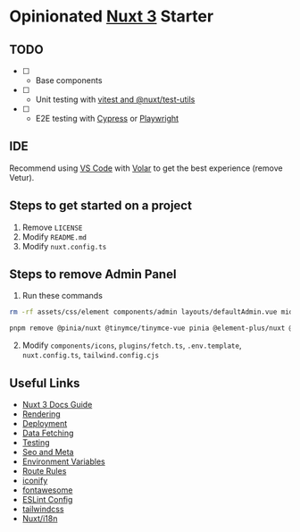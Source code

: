 # Opinionated [Nuxt 3](https://nuxt.com/docs) Starter

## TODO

-   [ ] -   Base components
-   [ ] -   Unit testing with [vitest and @nuxt/test-utils](https://nuxt.com/docs/getting-started/testing)
-   [ ] -   E2E testing with [Cypress](https://cypress.io) or [Playwright](https://playwright.dev)

## IDE

Recommend using [VS Code](https://code.visualstudio.com) with [Volar](https://github.com/johnsoncodehk/volar) to get the best experience (remove Vetur).

## Steps to get started on a project

1. Remove `LICENSE`
2. Modify `README.md`
3. Modify `nuxt.config.ts`

## Steps to remove Admin Panel

1. Run these commands

```sh
rm -rf assets/css/element components/admin layouts/defaultAdmin.vue middleware pages/admin stores

pnpm remove @pinia/nuxt @tinymce/tinymce-vue pinia @element-plus/nuxt @iconify-json/ep element-plus
```

2. Modify `components/icons`, `plugins/fetch.ts`, `.env.template`, `nuxt.config.ts`, `tailwind.config.cjs`

## Useful Links

-   [Nuxt 3 Docs Guide](https://nuxt.com/docs/guide)
-   [Rendering](https://nuxt.com/docs/guide/concepts/rendering#coming-in-nuxt-3)
-   [Deployment](https://nuxt.com/docs/getting-started/deployment)
-   [Data Fetching](https://nuxt.com/docs/getting-started/data-fetching)
-   [Testing](https://nuxt.com/docs/getting-started/testing)
-   [Seo and Meta](https://nuxt.com/docs/getting-started/seo-meta)
-   [Environment Variables](https://nuxt.com/docs/getting-started/configuration#environment-variables-and-private-tokens)
-   [Route Rules](https://nuxt.com/docs/guide/concepts/rendering#route-rules)
-   [iconify](https://icon-sets.iconify.design)
-   [fontawesome](https://icon-sets.iconify.design/fa6-solid)
-   [ESLint Config](https://github.com/antfu/eslint-config)
-   [tailwindcss](https://tailwindcss.com/docs)
-   [Nuxt/i18n](https://v8.i18n.nuxtjs.org)

